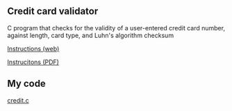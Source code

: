 ## Credit card validator
C program that checks for the validity of a user-entered credit card number, against length, card type, and Luhn's algorithm checksum

[Instructions (web)](https://cs50.harvard.edu/x/2021/psets/1/credit/)

[Instrucitons (PDF)](/c/credit/instructions.pdf)

## My code
[credit.c](/c/credit/credit.c)
